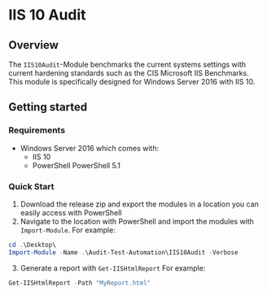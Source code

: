 # IIS 10 Audit

## Overview

The `IIS10Audit`-Module benchmarks the current systems settings with current hardening standards such as the CIS Microsoft IIS Benchmarks. This module is specifically designed for Windows Server 2016 with IIS 10.

## Getting started

### Requirements

* Windows Server 2016 which comes with:
    * IIS 10
    * PowerShell PowerShell 5.1

### Quick Start

1. Download the release zip and export the modules in a location you can easily access with PowerShell
2. Navigate to the location with PowerShell and import the modules with `Import-Module`. For example:
```Powershell
cd .\Desktop\
Import-Module -Name .\Audit-Test-Automation\IIS10Audit -Verbose
```
3. Generate a report with `Get-IISHtmlReport` For example:
```PowerShell
Get-IISHtmlReport -Path "MyReport.html"
```